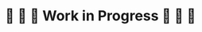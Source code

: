 <!-----
---
title: "[Mobile App Debt Portal: Overpayments and Copayments Usability Study] Research Findings"
product: "Mobile App Debt Portal: Overpayments and Copayments"
team: "Mobile Feature Support"
office: "Office of the CTO - Digital Experience (OCTO-DE)"
date: "2025-08-21"
researchers and designers:
  - "Emily DeWan - UX Researcher"
  - "Natasha Huckleberry - UX Designer"
  - "Thomas Michaud - UX Designer"
research_goals:
  - "Goal 1"
  - "Goal 2"
methodology:
  - "Method 1"
  - "Method 2"
devices_used:
    desktop: X
    tablet: X
    smartphone: X
    assistive_technology: X
participants_total: X
demographics:
  veterans: X
  service_members: X
  caregivers: X
  dependents: X
  VA_staff: X
  age:
    "25-34": X
    "35-44": X
    "45-54": X
    "55-64": X
    "65+": X
    unknown: X
  education:
    high_school: X
    some_college: X
    associates: X
    bachelors: X
    masters: X
    doctorate: X
    unknown: X
  location:
    urban: X
    rural: X
    unknown: X
  race:
    white: X
    black: X
    hispanic: X
    biracial: X
    asian: X
    native: X
  disability:
    cognitive: X
    AT_beginner: X
    AT_advanced: X
    screen_reader_desktop: X
    screen_reader_mobile: X
    magnification_zoom: X
    speech_input: X
    hearing_aids: X
    sighted_keyboard: X
    captions: X
key_findings:
  - "Finding 1"
  - "Finding 2"
  # etc.
recommendations:
  - "Recommendation 1"
  - "Recommendation 2"
kpi_alignment:
  - "KPI 1"
  - "KPI 2"
outcomes:
  user: "Desired user outcome"
  business: "Desired business outcome"
opportunity_areas:
  - "Unmet need 1"
  - "Research gap 1"
further_research_needed:
  - "Area 1"
  - "Area 2"
underserved_groups_missing:
  - "Group 1"
  - "Group 2"
secondary_research:
  - "Web analytics"
  - "SME interviews"
synthesis_tools_used:
  - "Mural"
  - "Affinity Mapping"
---

----->

# 🚧 🚧 🚧 Work in Progress 🚧 🚧 🚧

<!-----



# [Study] Research Findings 

**Office of the CTO - Digital Experience (OCTO-DE), Product Name, Team Name**

**Date:** MM/DD/YYYY

**Contacts:** [Researcher/Designer 1], [Researcher/Designer 2]

**[Link to Research Readout](link-here)**  
*Add a link to your research readout deck, if available.*

> [!TIP] 
> Add "user-content-" in front of each link generated by Markdown in order to move the focus correctly for keyboard navigation.

**Jump to:**
- [Hypotheses and conclusions](#user-content-hypotheses-and-conclusions)
- [Key findings](#user-content-key-findings)
- [Recommendations](#user-content-recommendations)
- [Product User and Business Outcomes](#user-content-product-user-and-business-outcomes)
- [Key Performance Indicators](#user-content-key-performance-indicators)
- [Next Steps](#user-content-next-steps)
- [Further research needed](#user-content-further-research-needed)
- [Appendix](#user-content-appendix)
- [Research participants](#user-content-research-participants)

## Research Goals
*Provide context for this research by explaining how it fits into the Veteran’s journey.*  
[See the Veteran journey](https://github.com/department-of-veterans-affairs/va.gov-team/blob/master/platform/design/va-product-journey-maps/Veteran%20Journey%20Map.pdf)  

**Guiding Questions:**  
- What are the key moments this tool supports in the Veteran’s journey?  
- What outcomes are we aiming to achieve for Veterans and stakeholders?  

[Example Research Goals](https://github.com/department-of-veterans-affairs/va.gov-team/blob/master/products/find-a-va-form/initiatives/2021-post-mvp-releases/research/research-findings.md#research-goals) 

## Research Questions

*List the research questions that guided this study.*  

* Question 1
* Question 2
* Question 3

[Example Research Questions](https://github.com/department-of-veterans-affairs/va.gov-team/blob/master/products/find-a-va-form/initiatives/2021-post-mvp-releases/research/research-findings.md#research-questions)

## Methodology 

*Provide a brief description of the research methods used (e.g., usability testing, interviews).*  

- Method 1: Description  
- Method 2: Description  

[Example Methodology](https://github.com/department-of-veterans-affairs/va.gov-team/blob/master/products/find-a-va-form/initiatives/2021-post-mvp-releases/research/research-findings.md#methodology)


## Hypotheses and Conclusions

*List hypotheses explored in the research and the conclusions drawn. If applicable, list the success or task completion rate.*

> [!TIP]
> Place true or false statements in bold for easier scanability

- **Hypothesis Statement:** [Insert statement]  
  - **"Maybe True", “Likely True”, “Definitely True”, “Likely False”, “Definitely False” or “Not enough information”**  
  - Supporting evidence  

[Example Hypotheses and Conclusions](https://github.com/department-of-veterans-affairs/va.gov-team/blob/master/products/find-a-va-form/initiatives/2021-post-mvp-releases/research/research-findings.md#hypotheses-and-conclusions)


## Key Findings

*Summarize the 5–10 most impactful findings from your study.* 

> [!TIP] 
> Write findings as stand-alone insights that are easy to scan. For example:  
> - "Most participants used the search field to locate forms, often searching for 'veteran health.'"  
> - "Participants struggled with the secondary caregiver section on the form."  

[Example Key Findings](https://github.com/department-of-veterans-affairs/va.gov-team/blob/master/products/find-a-va-form/initiatives/2021-post-mvp-releases/research/research-findings.md#key-findings)

1. Finding one
1. Finding two
1. Finding three
1. Finding four
1. Finding five
1. Finding six
1. Finding seven

## Details of Findings 

*Provide detailed descriptions and supporting evidence for each key finding.*  

### Finding 1
Brief description  
- _Supporting data: Quote [add context]_  
- _Supporting data: ![description of the image (image)](link - add image to github folder and link here with .png)_  

> **TIP:** For details on how to write descriptive links that are accessible to assistive technology users, see Platform documentation on [How to create accessible GitHub Markdown files](https://depo-platform-documentation.scrollhelp.site/research-design/how-to-create-accessible-github-markdown-files).

### Finding 2  
Brief description  
- _Supporting data: Quote [add context]_  

---

## Additional Insights
*Include insights that do not represent patterns but are still valuable.*  
> **TIP:** These could be powerful user comments or unexpected issues worth noting


## Recommendations

*Summarize actionable recommendations based on findings.*  

1. **Recommendation:** [Insert action]  
   - _Supporting evidence: [Insert data]_  
2. **Recommendation:** [Insert action]  
   - _Supporting evidence: [Insert data]_

## Product User and Business Outcomes

*Explain how findings and recommendations align with the product's goals.*

> [!NOTE] 
> Refer back to your Product Outline. 

### Desired User Outcome 
This research supports our desired user outcome by....
 
### Desired Business Outcome
This research supports our desired business outcome by....


## Key Performance Indicators

*Explain how findings will support KPI measurement.*  

> [!NOTE]
> Refer back to your Product Outline. 

### KPI 1
This research supports measurement of this KPI by....


## Next Steps

*Outline immediate actions based on findings, including owners if applicable.*  


## Further research needed

*Identify gaps in the current study and areas requiring additional investigation––such as demographics that were not included in this study.* 


## Appendix

### Research documents
- [Product Outline](link here)
- [Research plan](link here)
- [Conversation guide](link here)
- [Interview transcripts](link here)

### Tools used for Synthesis

*List tools or techniques used, e.g., Mural, affinity mapping.*  
  
### Pages and applications used

*Link to prototypes or pages tested during the study.*  


### Other supporting documents created

*Include links to additional materials, e.g., personas, user flows.*  


### Secondary research

*Include any relevant secondary research, e.g., web analytics, SME interviews.*  

### Research participants 
_Complete the demographic info below using information from the Perigean recruitment survey. For those items where you didn't have participants, please mark with "0". You can use "unknown" if you aren't sure if your participants had a characteristic._ 

[Example Research participants](https://github.com/department-of-veterans-affairs/va.gov-team/blob/master/teams/digital-experience/ADE/research/2025-05-save-in-progress/research-report.md#research-participants)

#### Recruitment criteria

_If you had specific criteria that you recruited for, use this space to explain what those were along with other information you feel would be important to understanding your participants._

#### Demographics 

We talked to **x participants.**

Audience segment:
* Veterans: x 
* Caregivers: x 
* Family members of a Veteran: x  


Gender:
* Male: x 
* Female: x 


LGBTQ+:
* Transgender: x 
* Nonbinary, gender fluid, gender queer, Two-Spirit (Indigenous only), or another gender beyond man or woman: x
* Gay, lesbian, or bisexual: x


Devices used during study: 
* Desktop: x 
* Tablet: x 
* Smart phone: x 
* Assistive Technology: x


Age:
* 25-34: x
* 35-44: x
* 45-54: x
* 55-64: x
* 65+: x
* Unknown: x


Education:
* High school degree or equivalent: x
* Some college (no degree): x
* Associate's degree, trade certificate or vocational training: x
* Bachelor's degree: x
* Master's degree: x
* Doctorate degree: x
* Unknown: x


Geographic location:
* Urban: x
* Rural: x
* Unknown: x


Race:
* White: x
* Black: x
* Hispanic: x
* Biracial: x
* Asian: x
* Native: x


Disability and Assistive Technology (AT):
* Cognitive: x
* AT beginner: x
* AT advanced user: x
* Desktop screen reader: x
* Mobile screen reader: x
* Magnification/Zoom: x
* [Speech Input Technology](https://www.w3.org/WAI/perspective-videos/voice/) like Siri/Dragon Naturally Speaking: x
* Hearing aids: x
* Sighted keyboard: x
* Captions: x


#### Underserved groups we haven’t talked to 

_[Complete the VA recruitment checker for marginalized Veteran groups](https://docs.google.com/spreadsheets/d/1pq7TSHZonfpzAQBJj6B2geGHlNUwZEs4DzEvxcRgu0o/edit#gid=1221033726)_

This research does not include the perspectives of the following marginalized Veteran groups:
_List all groups in red from the spreadsheet_
* Group 1
* Group 2
* Group 3

_[insert screenshot of completed recruitment checker]_

![Table of underserved groups of Veterans showing how many of each were in this study as compared to target numbers (image)](link - add image to github folder and link here with .png)

<details>
  <summary>A more accessible version of the table in the above image</summary>
   
_[In the Markdown table below, fill in your study name and all "--" placeholders for numbers and percentages of participants from your screenshot of the completed recruitment checker.]_


### Underserved groups in [Study name]

**Final # of participants:** --  
**# of AT users:** --  
**# of no shows:** --

#### General

| Category | % | Target | Study | p1 | p2 | p3 | p4 | p5 | p6 | p7 | p8 | p9 | p10 | p11 | p12 |
|----------|---|---------|-------|---|---|---|---|---|---|---|---|----|----|----|----|
| Age 55-64+ | --% | -- | 0 | 0 | 0 | 0 | 0 | 0 | 0 | 0 | 0 | 0 | 0 | 0 | 0 |
| Cognitive Disability | --% | -- | 0 | 0 | 0 | 0 | 0 | 0 | 0 | 0 | 0 | 0 | 0 | 0 | 0 |
| Mobile user | --% | -- | 0 | 0 | 0 | 0 | 0 | 0 | 0 | 0 | 0 | 0 | 0 | 0 | 0 |
| Rural | --% | -- | 0 | 0 | 0 | 0 | 0 | 0 | 0 | 0 | 0 | 0 | 0 | 0 | 0 |
| No degree | --% | -- | 0 | 0 | 0 | 0 | 0 | 0 | 0 | 0 | 0 | 0 | 0 | 0 | 0 |
| Other than honorable | --% | -- | 0 | 0 | 0 | 0 | 0 | 0 | 0 | 0 | 0 | 0 | 0 | 0 | 0 |
| Immigrant origin | --% | -- | 0 | 0 | 0 | 0 | 0 | 0 | 0 | 0 | 0 | 0 | 0 | 0 | 0 |
| Women | --% | -- | 0 | 0 | 0 | 0 | 0 | 0 | 0 | 0 | 0 | 0 | 0 | 0 | 0 |
| Expat (living abroad) | --% | -- | 0 | 0 | 0 | 0 | 0 | 0 | 0 | 0 | 0 | 0 | 0 | 0 | 0 |

#### Race

| Category | % | Target | Study | p1 | p2 | p3 | p4 | p5 | p6 | p7 | p8 | p9 | p10 | p11 | p12 |
|----------|---|---------|-------|---|---|---|---|---|---|---|---|----|----|----|----|
| Black or African American | --% | -- | 0 | 0 | 0 | 0 | 0 | 0 | 0 | 0 | 0 | 0 | 0 | 0 | 0 |
| Hispanic, Latino, or Spanish origin | --% | -- | 0 | 0 | 0 | 0 | 0 | 0 | 0 | 0 | 0 | 0 | 0 | 0 | 0 |
| Biracial | --% | -- | 0 | 0 | 0 | 0 | 0 | 0 | 0 | 0 | 0 | 0 | 0 | 0 | 0 |
| Asian | --% | -- | 0 | 0 | 0 | 0 | 0 | 0 | 0 | 0 | 0 | 0 | 0 | 0 | 0 |
| Native Hawaiian or other Pacific Islander | --% | -- | 0 | 0 | 0 | 0 | 0 | 0 | 0 | 0 | 0 | 0 | 0 | 0 | 0 |
| First Nations (Canada) | --% | -- | 0 | 0 | 0 | 0 | 0 | 0 | 0 | 0 | 0 | 0 | 0 | 0 | 0 |
| Native, American Indian or Alaska Native | --% | -- | 0 | 0 | 0 | 0 | 0 | 0 | 0 | 0 | 0 | 0 | 0 | 0 | 0 |

#### LGBTQ+

| Category | % | Target | Study | p1 | p2 | p3 | p4 | p5 | p6 | p7 | p8 | p9 | p10 | p11 | p12 |
|----------|---|---------|-------|---|---|---|---|---|---|---|---|----|----|----|----|
| Gay, lesbian, or bisexual | --% | -- | 0 | 0 | 0 | 0 | 0 | 0 | 0 | 0 | 0 | 0 | 0 | 0 | 0 |
| Transgender | --% | -- | 0 | 0 | 0 | 0 | 0 | 0 | 0 | 0 | 0 | 0 | 0 | 0 | 0 |
| Nonbinary, gender fluid, gender queer, Two-Spirit | --% | -- | 0 | 0 | 0 | 0 | 0 | 0 | 0 | 0 | 0 | 0 | 0 | 0 | 0 |

#### Assistive Tech (AT)

| Category | % | Target | Study | p1 | p2 | p3 | p4 | p5 | p6 | p7 | p8 | p9 | p10 | p11 | p12 |
|----------|---|---------|-------|---|---|---|---|---|---|---|---|----|----|----|----|
| Beginner AT User | --% | -- | 0 | 0 | 0 | 0 | 0 | 0 | 0 | 0 | 0 | 0 | 0 | 0 | 0 |
| Experienced AT User | --% | -- | 0 | 0 | 0 | 0 | 0 | 0 | 0 | 0 | 0 | 0 | 0 | 0 | 0 |
| Desktop Screen Reader (SR) | --% | -- | 0 | 0 | 0 | 0 | 0 | 0 | 0 | 0 | 0 | 0 | 0 | 0 | 0 |
| Mobile Screen Reader (SR) | --% | -- | 0 | 0 | 0 | 0 | 0 | 0 | 0 | 0 | 0 | 0 | 0 | 0 | 0 |
| Magnification/Zoom | --% | -- | 0 | 0 | 0 | 0 | 0 | 0 | 0 | 0 | 0 | 0 | 0 | 0 | 0 |
| Speech Input Tech (Siri, Dragon) | --% | -- | 0 | 0 | 0 | 0 | 0 | 0 | 0 | 0 | 0 | 0 | 0 | 0 | 0 |
| Hearing Aids | --% | -- | 0 | 0 | 0 | 0 | 0 | 0 | 0 | 0 | 0 | 0 | 0 | 0 | 0 |
| Sighted Keyboard | --% | -- | 0 | 0 | 0 | 0 | 0 | 0 | 0 | 0 | 0 | 0 | 0 | 0 | 0 |
| Captions | --% | -- | 0 | 0 | 0 | 0 | 0 | 0 | 0 | 0 | 0 | 0 | 0 | 0 | 0 |
| Switch Device | --% | -- | 0 | 0 | 0 | 0 | 0 | 0 | 0 | 0 | 0 | 0 | 0 | 0 | 0 |
| Braille Reader | --% | -- | 0 | 0 | 0 | 0 | 0 | 0 | 0 | 0 | 0 | 0 | 0 | 0 | 0 |

 </details>

----->
